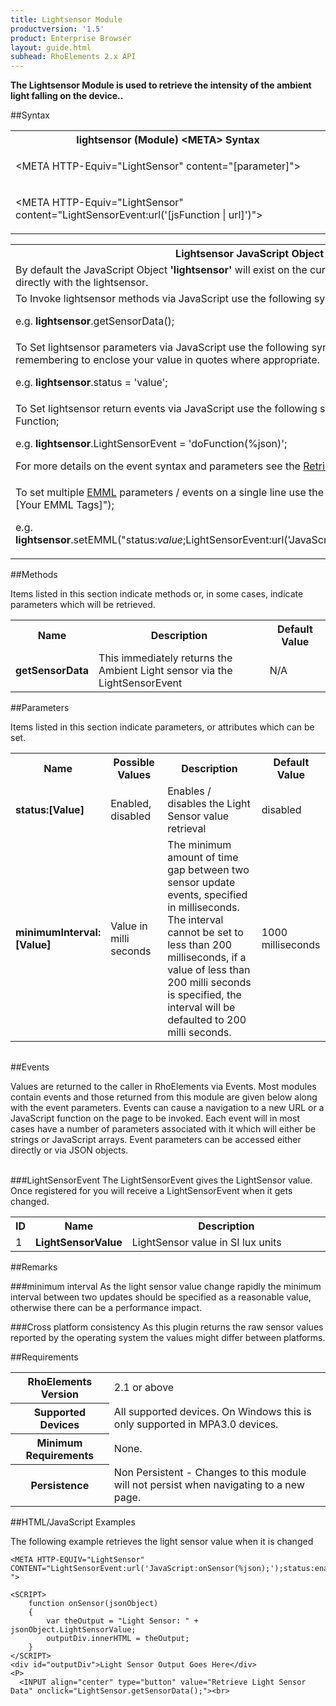 ```yaml
---
title: Lightsensor Module
productversion: '1.5'
product: Enterprise Browser
layout: guide.html
subhead: RhoElements 2.x API
---
```



<b>
The Lightsensor Module is used to retrieve the intensity of the ambient light falling on the device..
</b>

##Syntax

<table class="re-table"><tr><th class="tableHeading">lightsensor (Module) &lt;META&gt; Syntax
</th></tr><tr><td class="clsSyntaxCells clsOddRow"><p>&lt;META HTTP-Equiv="LightSensor" content="[parameter]"&gt;</p></td></tr><tr><td class="clsSyntaxCells clsEvenRow"><p>&lt;META HTTP-Equiv="LightSensor" content="LightSensorEvent:url('[jsFunction | url]')"&gt;</p></td></tr></table>
<table class="re-table"><tr><th class="tableHeading">Lightsensor JavaScript Object Syntax:</th></tr><tr><td class="clsSyntaxCells clsOddRow">
By default the JavaScript Object <b>'lightsensor'</b> will exist on the current page and can be used to interact directly with the lightsensor.
</td></tr><tr><td class="clsSyntaxCells clsEvenRow">
To Invoke lightsensor methods via JavaScript use the following syntax: lightsensor.method();
<P />e.g. <b>lightsensor</b>.getSensorData();
</td></tr><tr><td class="clsSyntaxCells clsOddRow">
To Set lightsensor parameters via JavaScript use the following syntax: lightsensor.parameter = 'value'; remembering to enclose your value in quotes where appropriate.  
<P />e.g. <b>lightsensor</b>.status = 'value';
</td></tr><tr><td class="clsSyntaxCells clsEvenRow">						
To Set lightsensor return events via JavaScript use the following syntax: lightsensor.event = JavaScript Function;
<P />e.g. <b>lightsensor</b>.LightSensorEvent = 'doFunction(%json)';
<P />
For more details on the event syntax and parameters see the <a href="/rhoelements/RetrievalEvents">Retrieval Events</a> page.

</td></tr><tr><td class="clsSyntaxCells clsOddRow">							
To set multiple <a href="/rhoelements/EMMLOverview">EMML</a> parameters / events on a single line use the following syntax: lightsensor.setEMML("[Your EMML Tags]");
<P />
e.g. <b>lightsensor</b>.setEMML("status:<i>value</i>;LightSensorEvent:url('JavaScript:doFunction(%json)');getSensorData");							
</td></tr></table>


##Methods


Items listed in this section indicate methods or, in some cases, indicate parameters which will be retrieved.

<table class="re-table"><col width="10%" /><col width="68%" /><col width="22%" /><tr><th class="tableHeading">Name</th><th class="tableHeading">Description</th><th class="tableHeading">Default Value</th></tr><tr><td class="clsSyntaxCells clsOddRow"><b>getSensorData</b></td><td class="clsSyntaxCells clsOddRow">This immediately returns the Ambient Light sensor via the LightSensorEvent</td><td class="clsSyntaxCells clsOddRow">N/A</td></tr></table>


##Parameters


Items listed in this section indicate parameters, or attributes which can be set.
<table class="re-table"><col width="20%" /><col width="20%" /><col width="38%" /><col width="22%" /><tr><th class="tableHeading">Name</th><th class="tableHeading">Possible Values</th><th class="tableHeading">Description</th><th class="tableHeading">Default Value</th></tr><tr><td class="clsSyntaxCells clsOddRow"><b>status:[Value]
</b></td><td class="clsSyntaxCells clsOddRow">Enabled, disabled</td><td class="clsSyntaxCells clsOddRow">Enables / disables the Light Sensor value retrieval</td><td class="clsSyntaxCells clsOddRow">disabled</td></tr><tr><td class="clsSyntaxCells clsEvenRow"><b>minimumInterval:[Value]
</b></td><td class="clsSyntaxCells clsEvenRow">Value in milli seconds</td><td class="clsSyntaxCells clsEvenRow">The minimum amount of time gap between two sensor update events, specified in milliseconds. The interval cannot be set to less than 200 milliseconds, if a value of less than 200 milli seconds is specified, the interval will be defaulted to 200 milli seconds.</td><td class="clsSyntaxCells clsEvenRow">1000 milliseconds</td></tr></table>
<table class="re-table"><col width="78%" /><col width="8%" /><col width="1%" /><col width="5%" /><col width="1%" /><col width="5%" /><col width="2%" /></table>	

##Events


Values are returned to the caller in RhoElements via Events.  Most modules contain events and those returned from this module are given below along with the event parameters.  Events can cause a navigation to a new URL or a JavaScript function on the page to be invoked.  Each event will in most cases have a number of parameters associated with it which will either be strings or JavaScript arrays.  Event parameters can be accessed either directly or via JSON objects.

<br />
###LightSensorEvent
The LightSensorEvent gives the LightSensor value. Once registered for you will receive a LightSensorEvent when it gets changed.
<table class="re-table"><col width="3%" /><col width="20%" /><col width="77%" /><tr><th class="tableHeading">ID</th><th class="tableHeading">Name</th><th class="tableHeading">Description</th></tr><tr><td style="text-align:left;" class="clsSyntaxCells clsOddRow">1</td><td style="text-align:left;" class="clsSyntaxCells clsOddRow"><b>LightSensorValue</b></td><td style="text-align:left;" class="clsSyntaxCells clsOddRow">LightSensor value in SI lux units</td></tr></table>





##Remarks


###minimum interval
As the light sensor value change rapidly the minimum interval between two updates should be specified as a reasonable value, otherwise there can be a performance impact.


###Cross platform consistency
As this plugin returns the raw sensor values reported by the operating system the values might differ between platforms.




##Requirements

<table class="re-table"><tr><th class="tableHeading">RhoElements Version</th><td class="clsSyntaxCell clsEvenRow">2.1 or above
</td></tr><tr><th class="tableHeading">Supported Devices</th><td class="clsSyntaxCell clsOddRow">All supported devices. On Windows this is only supported in MPA3.0 devices.</td></tr><tr><th class="tableHeading">Minimum Requirements</th><td class="clsSyntaxCell clsOddRow">None.</td></tr><tr><th class="tableHeading">Persistence</th><td class="clsSyntaxCell clsEvenRow">Non Persistent - Changes to this module will not persist when navigating to a new page.</td></tr></table>


##HTML/JavaScript Examples

The following example retrieves the light sensor value when it is changed

	<META HTTP-EQUIV="LightSensor" CONTENT="LightSensorEvent:url('JavaScript:onSensor(%json);');status:enabled; ">
	
	<SCRIPT>
	    function onSensor(jsonObject)
	    {
	        var theOutput = "Light Sensor: " + jsonObject.LightSensorValue;                
	        outputDiv.innerHTML = theOutput;
	    }
	</SCRIPT>
	<div id="outputDiv">Light Sensor Output Goes Here</div>
	<P>
	  <INPUT align="center" type="button" value="Retrieve Light Sensor Data" onclick="LightSensor.getSensorData();"><br>
	





